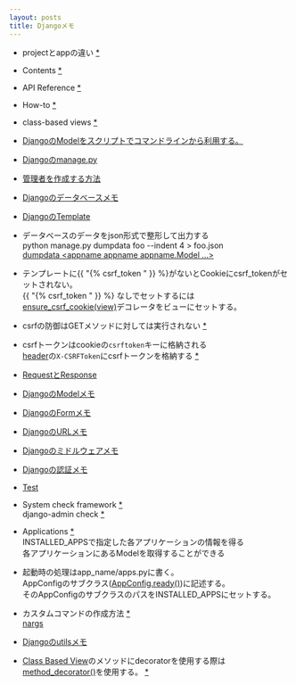 ```yaml
---
layout: posts
title: Djangoメモ 
---
```

* projectとappの違い [\*](https://docs.djangoproject.com/en/2.2/intro/tutorial01/#creating-the-polls-app)

* Contents [\*](https://docs.djangoproject.com/en/stable/contents/)  

* API Reference [\*](https://docs.djangoproject.com/en/stable/ref/)    

* How\-to [\*](https://docs.djangoproject.com/en/stable/howto/)    

* class-based views [\*](https://docs.djangoproject.com/en/stable/topics/class-based-views/intro/#using-class-based-views)  

* [DjangoのModelをスクリプトでコマンドラインから利用する。](/2014/02/08/django_model_command_line_script.html) 

* [Djangoのmanage.py](/2014/12/18/django-manage.html) 

* [管理者を作成する方法](https://docs.djangoproject.com/en/stable/intro/tutorial02/#creating-an-admin-user)   

* [Djangoのデータベースメモ](/2017/10/11/django-database.html)  
 
* [DjangoのTemplate](/2014/12/16/django-template.html)
   
* データベースのデータをjson形式で整形して出力する     
python manage.py dumpdata foo --indent 4 &gt; foo.json    
[dumpdata &lt;appname appname appname.Model ...&gt;](https://docs.djangoproject.com/en/stable/ref/django-admin/#dumpdata-appname-appname-appname-model)  
  
* テンプレートに{{ "{% csrf_token " }} %}がないとCookieにcsrf_tokenがセットされない。    
{{ "{% csrf_token " }} %} なしでセットするには  
[ensure_csrf_cookie(view)](https://docs.djangoproject.com/en/stable/ref/csrf/#django.views.decorators.csrf.ensure_csrf_cookie )デコレータをビューにセットする。        

* csrfの防御はGETメソッドに対しては実行されない [\*](https://docs.djangoproject.com/en/stable/ref/csrf/)    

* csrfトークンはcookieの`csrftoken`キーに格納される  
[header](https://docs.djangoproject.com/en/stable/ref/settings/#std:setting-CSRF_HEADER_NAME)の`X-CSRFToken`にcsrfトークンを格納する [\*](https://docs.djangoproject.com/en/stable/ref/csrf/#ajax)  

* [RequestとResponse](/2016/08/30/django_request_response.html)  

* [DjangoのModelメモ](/2014/11/29/django-model.html)  

* [DjangoのFormメモ](/2014/12/02/django-forms.html)  

* [DjangoのURLメモ](/2014/12/09/django-url.html)    

* [Djangoのミドルウェアメモ](/2015/11/28/django-middleware.html)

* [Djangoの認証メモ](/2016/06/18/django-authentication.html)  

* [Test](/2014/12/16/django-test.html)  

* System check framework [\*](https://docs.djangoproject.com/en/stable/topics/checks/#system-check-framework)   
django-admin check [*](https://docs.djangoproject.com/en/stable/ref/django-admin/#django-admin-check)   

* Applications [*](https://docs.djangoproject.com/en/stable/ref/applications/)    
INSTALLED_APPSで指定した各アプリケーションの情報を得る      
各アプリケーションにあるModelを取得することができる  

* 起動時の処理はapp_name/apps.pyに書く。  
AppConfigのサブクラス([AppConfig.ready()](https://docs.djangoproject.com/en/2.2/ref/applications/#django.apps.AppConfig.ready))に記述する。  
そのAppConfigのサブクラスのパスをINSTALLED_APPSにセットする。
    
* カスタムコマンドの作成方法 [*](https://docs.djangoproject.com/en/stable/howto/custom-management-commands/)  
[nargs](http://docs.python.jp/3.5/library/argparse.html#nargs)   

* [Djangoのutilsメモ](/2014/12/16/django-utils.html)
  
* [Class Based View](https://docs.djangoproject.com/en/stable/topics/class-based-views/intro/#using-class-based-views)のメソッドにdecoratorを使用する際は[method_decorator()](https://docs.djangoproject.com/en/dev/ref/utils/#django.utils.decorators.method_decorator)を使用する。 [\*](https://docs.djangoproject.com/en/dev/topics/class-based-views/intro/#decorating-the-class)
